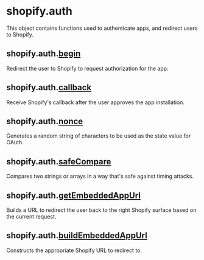 # shopify.auth

This object contains functions used to authenticate apps, and redirect users to Shopify.

## shopify.auth.[begin](./begin.md)

Redirect the user to Shopify to request authorization for the app.

## shopify.auth.[callback](./callback.md)

Receive Shopify's callback after the user approves the app installation.

## shopify.auth.[nonce](./nonce.md)

Generates a random string of characters to be used as the state value for OAuth.

## shopify.auth.[safeCompare](./safeCompare.md)

Compares two strings or arrays in a way that's safe against timing attacks.

## shopify.auth.[getEmbeddedAppUrl](./getEmbeddedAppUrl.md)

Builds a URL to redirect the user back to the right Shopify surface based on the current request.

## shopify.auth.[buildEmbeddedAppUrl](./buildEmbeddedAppUrl.md)

Constructs the appropriate Shopify URL to redirect to.
